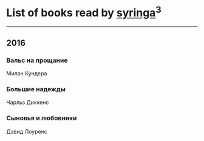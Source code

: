 # List of books read by [syringa](http://vk.com/id57062183)<sup>3</sup>
---

## 2016

### Вальс на прощание
Милан Кундера


### Большие надежды
Чарльз Диккенс


### Сыновья и любовники
Дэвид Лоуренс



